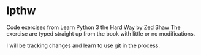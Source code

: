 # lpthw
Code exercises from Learn Python 3 the Hard Way by Zed Shaw
The exercise are typed straight up from the book with little or no modifications. 

I will be tracking changes and learn to use git in the process.
